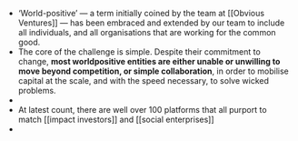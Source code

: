 - ‘World-positive’ — a term initially coined by the team at [[Obvious Ventures]] — has
  been embraced and extended by our team to include all individuals, and all
  organisations that are working for the common good.
- The core of the challenge is simple. Despite their commitment to change, **most worldpositive entities are either unable or unwilling to move beyond competition, or simple
  collaboration**, in order to mobilise capital at the scale, and with the speed necessary,
  to solve wicked problems.
-
- At latest count, there are well over 100 platforms that all purport to match [[impact
  investors]] and [[social enterprises]]
-